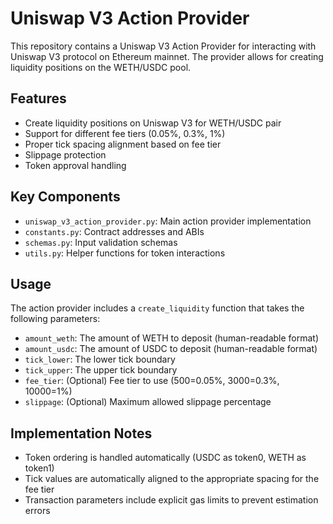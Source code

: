 # Uniswap V3 Action Provider

This repository contains a Uniswap V3 Action Provider for interacting with Uniswap V3 protocol on Ethereum mainnet. The provider allows for creating liquidity positions on the WETH/USDC pool.

## Features

- Create liquidity positions on Uniswap V3 for WETH/USDC pair
- Support for different fee tiers (0.05%, 0.3%, 1%)
- Proper tick spacing alignment based on fee tier
- Slippage protection
- Token approval handling

## Key Components

- `uniswap_v3_action_provider.py`: Main action provider implementation
- `constants.py`: Contract addresses and ABIs
- `schemas.py`: Input validation schemas
- `utils.py`: Helper functions for token interactions

## Usage

The action provider includes a `create_liquidity` function that takes the following parameters:

- `amount_weth`: The amount of WETH to deposit (human-readable format)
- `amount_usdc`: The amount of USDC to deposit (human-readable format)
- `tick_lower`: The lower tick boundary
- `tick_upper`: The upper tick boundary
- `fee_tier`: (Optional) Fee tier to use (500=0.05%, 3000=0.3%, 10000=1%)
- `slippage`: (Optional) Maximum allowed slippage percentage

## Implementation Notes

- Token ordering is handled automatically (USDC as token0, WETH as token1)
- Tick values are automatically aligned to the appropriate spacing for the fee tier
- Transaction parameters include explicit gas limits to prevent estimation errors
